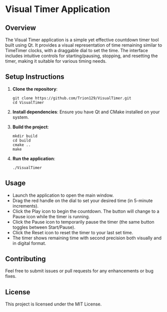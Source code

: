 # Visual Timer Application

## Overview
The Visual Timer application is a simple yet effective countdown timer tool built using Qt. It provides a visual representation of time remaining similar to TimeTimer clocks, with a draggable dial to set the time. The interface includes intuitive controls for starting/pausing, stopping, and resetting the timer, making it suitable for various timing needs.

## Setup Instructions
1. **Clone the repository**:
   ```
   git clone https://github.com/Trion129/VisualTimer.git
   cd VisualTimer
   ```

2. **Install dependencies**:
   Ensure you have Qt and CMake installed on your system.

3. **Build the project**:
   ```
   mkdir build
   cd build
   cmake ..
   make
   ```

4. **Run the application**:
   ```
   ./VisualTimer
   ```

## Usage
- Launch the application to open the main window.
- Drag the red handle on the dial to set your desired time (in 5-minute increments).
- Click the Play icon to begin the countdown. The button will change to a Pause icon while the timer is running.
- Click the Pause icon to temporarily pause the timer (the same button toggles between Start/Pause).
- Click the Reset icon to reset the timer to your last set time.
- The timer shows remaining time with second precision both visually and in digital format.

## Contributing
Feel free to submit issues or pull requests for any enhancements or bug fixes. 

## License
This project is licensed under the MIT License.
